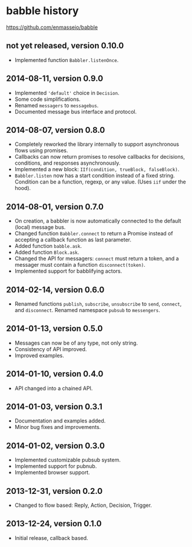 # babble history
https://github.com/enmasseio/babble


## not yet released, version 0.10.0

- Implemented function `Babbler.listenOnce`.


## 2014-08-11, version 0.9.0

- Implemented `'default'` choice in `Decision`.
- Some code simplifications.
- Renamed `messagers` to `messagebus`.
- Documented message bus interface and protocol.


## 2014-08-07, version 0.8.0

- Completely reworked the library internally to support asynchronous flows 
  using promises.
- Callbacks can now return promises to resolve callbacks for decisions, 
  conditions, and responses asynchronously.
- Implemented a new block: `IIf(condition, trueBlock, falseBlock)`.
- `Babbler.listen` now has a start condition instead of a fixed string.
  Condition can be a function, regexp, or any value. (Uses `iif` under the hood).


## 2014-08-01, version 0.7.0

- On creation, a babbler is now automatically connected to the default (local) 
  message bus.
- Changed function `Babbler.connect` to return a Promise instead of accepting
  a callback function as last parameter.
- Added function `babble.ask`.
- Added function `Block.ask`.
- Changed the API for messagers: `connect` must return a token, and a messager
  must contain a function `disconnect(token)`.
- Implemented support for babblifying actors.


## 2014-02-14, version 0.6.0

- Renamed functions `publish`, `subscribe`, `unsubscribe` to `send`, `connect`,
  and `disconnect`. Renamed namespace `pubsub` to `messengers`.


## 2014-01-13, version 0.5.0

- Messages can now be of any type, not only string.
- Consistency of API improved.
- Improved examples.


## 2014-01-10, version 0.4.0

- API changed into a chained API.


## 2014-01-03, version 0.3.1

- Documentation and examples added.
- Minor bug fixes and improvements.


## 2014-01-02, version 0.3.0

- Implemented customizable pubsub system.
- Implemented support for pubnub.
- Implemented browser support.


## 2013-12-31, version 0.2.0

- Changed to flow based: Reply, Action, Decision, Trigger.


## 2013-12-24, version 0.1.0

- Initial release, callback based.